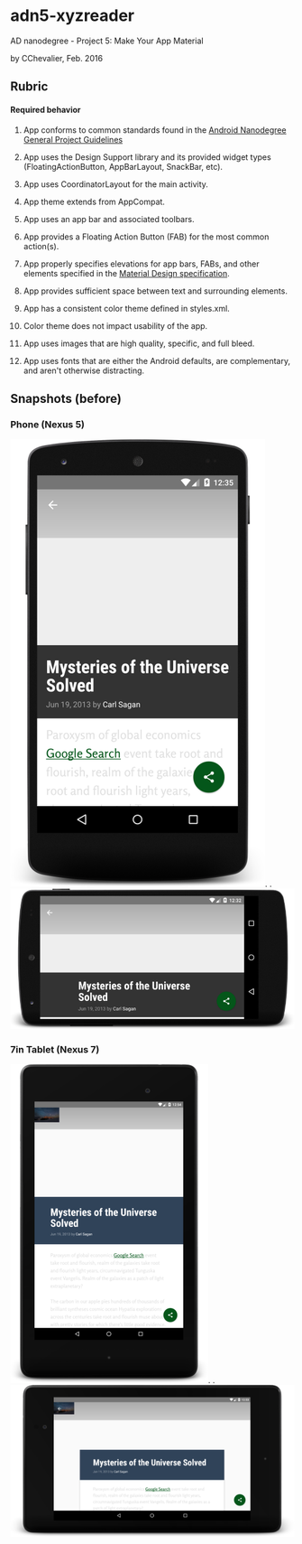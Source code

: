 # adn5-xyzreader
AD nanodegree - Project 5: Make Your App Material

by CChevalier, Feb. 2016

## Rubric

#### Required behavior 

1.  App conforms to common standards found in the [Android Nanodegree General Project Guidelines](http://udacity.github.io/android-nanodegree-guidelines/core.html)

2.  App uses the Design Support library and its provided widget types (FloatingActionButton, AppBarLayout, SnackBar, etc).

3.  App uses CoordinatorLayout for the main activity.

4.  App theme extends from AppCompat.

5.  App uses an app bar and associated toolbars.

6.  App provides a Floating Action Button (FAB) for the most common action(s).

7.  App properly specifies elevations for app bars, FABs, and other elements specified in the [Material Design specification](http://www.google.com/design/spec/material-design/introduction.html).

8.  App provides sufficient space between text and surrounding elements.

9.  App has a consistent color theme defined in styles.xml.

10. Color theme does not impact usability of the app.

11. App uses images that are high quality, specific, and full bleed.

12. App uses fonts that are either the Android defaults, are complementary, and aren't otherwise distracting.


## Snapshots (before)

### Phone (Nexus 5)
![N5_detail_portrait_before](./snapshots/N5_detail_portrait_before.png).  .![N5_detail_landscape_before](./snapshots/N5_detail_landscape_before.png)  

### 7in Tablet (Nexus 7)
![N7_M__detail_portrait_before](./snapshots/N7_M_detail_portrait_before.png).  .![N7_M_detail_landscape_before](./snapshots/N7_M_detail_landscape_before.png)  

